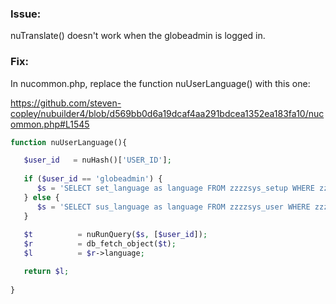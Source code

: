 ### Issue: 

nuTranslate() doesn't work when the globeadmin is logged in.

### Fix:

In nucommon.php, replace the function nuUserLanguage() with this one:

https://github.com/steven-copley/nubuilder4/blob/d569bb0d6a19dcaf4aa291bdcea1352ea183fa10/nucommon.php#L1545

```php
function nuUserLanguage(){

   $user_id   = nuHash()['USER_ID'];
   
   if ($user_id == 'globeadmin') {
      $s = 'SELECT set_language as language FROM zzzzsys_setup WHERE zzzzsys_setup_id = 1';
   } else {
      $s = 'SELECT sus_language as language FROM zzzzsys_user WHERE zzzzsys_user_id = ?';
   }
   
   $t          = nuRunQuery($s, [$user_id]);
   $r          = db_fetch_object($t);
   $l          = $r->language;

   return $l;
   
}
```

